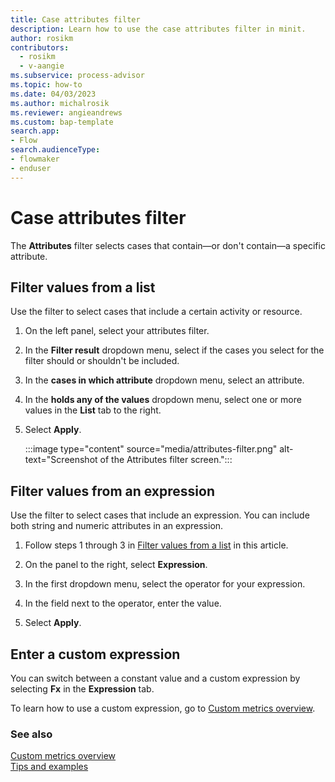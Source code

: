 ```yaml
---
title: Case attributes filter
description: Learn how to use the case attributes filter in minit.
author: rosikm
contributors:
  - rosikm
  - v-aangie
ms.subservice: process-advisor
ms.topic: how-to
ms.date: 04/03/2023
ms.author: michalrosik
ms.reviewer: angieandrews
ms.custom: bap-template
search.app:
- Flow
search.audienceType:
- flowmaker
- enduser
---
```


# Case attributes filter

The **Attributes** filter selects cases that contain&mdash;or don't contain&mdash;a specific attribute.

## Filter values from a list

Use the filter to select cases that include a certain activity or resource.

1. On the left panel, select your attributes filter.

1. In the **Filter result** dropdown menu, select if the cases you select for the filter should or shouldn't be included.

1. In the **cases in which attribute** dropdown menu, select an attribute.

1. In the **holds any of the values** dropdown menu, select one or more values in the **List** tab to the right.

1. Select **Apply**.

    :::image type="content" source="media/attributes-filter.png" alt-text="Screenshot of the Attributes filter screen.":::

## Filter values from an expression

Use the filter to select cases that include an expression. You can include both string and numeric attributes in an expression.

1. Follow steps 1 through 3 in [Filter values from a list](#filter-values-from-a-list) in this article.

1. On the panel to the right, select **Expression**.

1. In the first dropdown menu, select the operator for your expression.

1. In the field next to the operator, enter the value.

1. Select **Apply**.

## Enter a custom expression

You can switch between a constant value and a custom expression by selecting **Fx** in the **Expression** tab.


To learn how to use a custom expression, go to [Custom metrics overview](custom-metrics.md).

### See also

[Custom metrics overview](custom-metrics.md)<br/>
[Tips and examples](general-information.md)
